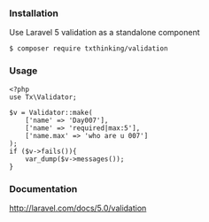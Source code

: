 ### Installation

Use Laravel 5 validation as a standalone component

```
$ composer require txthinking/validation
```

### Usage

```
<?php
use Tx\Validator;

$v = Validator::make(
    ['name' => 'Day007'],
    ['name' => 'required|max:5'],
    ['name.max' => 'who are u 007']
);
if ($v->fails()){
    var_dump($v->messages());
}
```

### Documentation

http://laravel.com/docs/5.0/validation
